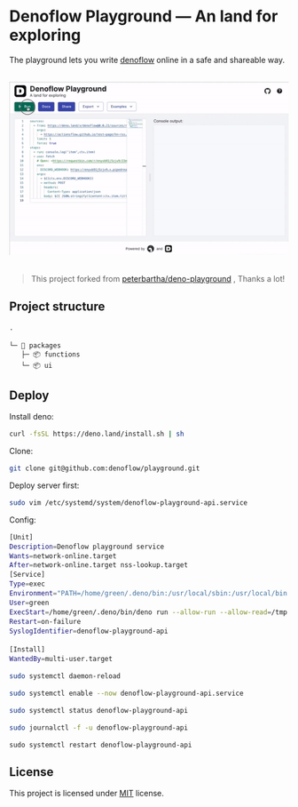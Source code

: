 # Denoflow Playground — An land for exploring 

The playground lets you write [denoflow](https://github.com/denoflow/denoflow) online in a safe and shareable way.


<p align="center"><br><img width="1216" alt="image" src="https://raw.githubusercontent.com/denoflow/playground/main/screenshot.gif"><br><br></p>


> This project forked from [peterbartha/deno-playground](https://github.com/peterbartha/deno-playground) , Thanks a lot!

## Project structure

```
.

└─ 📂 packages
   ├─ 📦 functions
   └─ 📦 ui
```

## Deploy

Install deno:

```bash
curl -fsSL https://deno.land/install.sh | sh
```

Clone:

```bash
git clone git@github.com:denoflow/playground.git
```

Deploy server first:

```bash
sudo vim /etc/systemd/system/denoflow-playground-api.service
```

Config:
```bash
[Unit]
Description=Denoflow playground service
Wants=network-online.target
After=network-online.target nss-lookup.target
[Service]
Type=exec
Environment="PATH=/home/green/.deno/bin:/usr/local/sbin:/usr/local/bin:/usr/sbin:/usr/bin:/sbin:/bin"
User=green
ExecStart=/home/green/.deno/bin/deno run --allow-run --allow-read=/tmp --allow-write=/tmp --allow-net --allow-env /home/green/playground/packages/functions/main.ts
Restart=on-failure
SyslogIdentifier=denoflow-playground-api

[Install]
WantedBy=multi-user.target
```


```bash
sudo systemctl daemon-reload
```

```bash
sudo systemctl enable --now denoflow-playground-api.service
```


```bash
sudo systemctl status denoflow-playground-api
```

```bash
sudo journalctl -f -u denoflow-playground-api
```

```
sudo systemctl restart denoflow-playground-api
```

## License

This project is licensed under [MIT](LICENSE) license.
